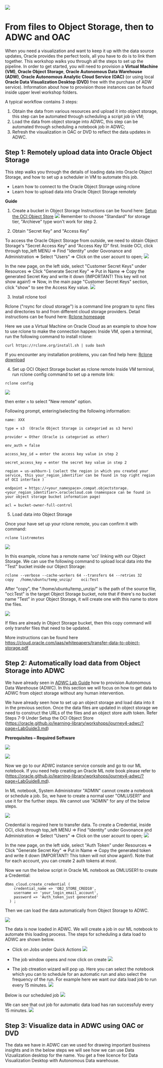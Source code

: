 
![](images/ICON.png)

# From files to Object Storage, then to ADWC and OAC                                    

When you need a visualization and want to keep it up with the data source updates, Oracle provides the perfect tools, all you have to do is to link them together. This workshop walks you through all the steps to set up the pipeline. In order to get started, you will need to provision a **Virtual Machine (VM)**, **Oracle Object Storage**, **Oracle Autonomous Data Warehouse (ADW)**, **Oracle Autonomous Analytic Cloud Service (OAC)** (or using local **Oracle Data Visualization Desktop (DVD)** free with the purchase of ADW service). Information about how to provision those instances can be found inside upper level workshop folders.

A typical workflow contains 3 steps:
1. Obtain the data from various resources and upload it into object storage, this step can be automated through scheduling a script job in VM;  
2. Load the data from object storage into ADWC, this step can be automated through scheduling a notebook job in ADWC; 
3. Refresh the visualization in OAC or DVD to reflect the data updates in ADWC. 


## Step 1: Remotely upload data into Oracle Object Storage 
This step walks you through the details of loading data into Oracle Object Storage, and how to set up a scheduler in VM to automate this job.


- Learn how to connect to the Oracle Object Storage using rclone
- Learn how to upload data into Oracle Object Storage remotely

**Guide**

1. Create a bucket in Object Storage
Instructions can be found here:   <a href="https://cloudsolutionhubs.github.io/autonomous-database/workshops/?page=LabGuide400LoadingDataToOracleAutonomousDatabase.md" target="_blank">Setup the OCI Object Store</a>
![](images/1-1.png)
Remember to choose "Standard" for storage tier, "Archieve" type won't work for step 2.

2. Obtain "Secret Key" and "Access Key"

To access the Oracle Object Storage from outside, we need to obtain Object Storage's "Secret Access Key" and "Access Key ID" first.
Inside OCI, click through top_left MENU => Find "Identity" under Govonance and Administration => Select "Users" => Click on the user acount to open;
![](images/1-2.png)

In the new page, on the left side, select "Customer Secret Keys" under Resources => Click "Generate Secret Key" => Put in Name => Copy the generated Secret Key and write it down (IMPORTANT! This key will not show again!) => Now, in the main page "Customer Secret Keys" section, click "show" to see the Access Key value.
![](images/1-3.png)

3. Install rclone tool

Rclone ("rsync for cloud storage") is a command line program to sync files and directories to and from different cloud storage providers.
Detail instructions can be found here: <a href="https://rclone.org" target="_blank">Rclone homepage</a>

Here we use a Virtual Machine on Oracle Cloud as an example to show how to use rclone to make the connection happen:
Inside VM, open a terminal, run the following command to install rclone:

```curl https://rclone.org/install.sh | sudo bash```

If you encounter any installation problems, you can find help here: <a href="https://rclone.org/downloads/" target="_blank">Rclone download</a>


4. Set up OCI Object Storage bucket as rclone remote
Inside VM terminal, run rclone config command to set up a remote link:

```rclone config```

![](images/1-4.png)

then enter ```n``` to select "New remote" option.

Following prompt, entering/selecting the following information:
```
name: XXX

type = s3  (Oracle Object Storage is categoried as s3 here)

provider = Other (Oracle is categoried as other)

env_auth = false

access_key_id = enter the access key value in step 2

secret_access_key = enter the secret key value in step 2

region = us-ashburn-1 (select the region in which you created your service, this your_region_identifier can be found in top right region of OCI interface )

endpoint = https://<your_namespace>.compat.objectstorage.<your_region_identifier>.oraclecloud.com (namespace can be found in your object storage bucket information page)

acl = bucket-owner-full-control
```

5. Load data into Object Storage

Once your have set up your rclone remote, you can confirm it with command:

```rclone listremotes```

![](images/1-5.png)

In this example, rclone has a remote name 'oci' linking with our Object Storage. We can use the following command to upload local data into the "Test" bucket inside our Object Storage:

```rclone --verbose --cache-workers 64 --transfers 64 --retries 32    copy   /home/ubuntu/temp_unzip/    oci:Test```

After "copy", the "/home/ubuntu/temp_unzip/" is the path of the source file, "oci:Test" is the target Object Storage bucket, note that if there's no bucket name "Test" in your Object Storage, it will create one with this name to store the files.

![](images/1-6.png)

If files are already in Object Storage bucket, then this copy command will only transfer files that need to be updated.

More instructions can be found here https://cloud.oracle.com/iaas/whitepapers/transfer-data-to-object-storage.pdf




## Step 2: Automatically load data from Object Storage into ADWC

We have already seen in <a href="https://cloudsolutionhubs.github.io/autonomous-database/workshops/LabGuide100ProvisioningOracleAutonomousDatabase" target="_blank">ADWC Lab Guide</a> how to provision Autonomous Data Warehouse (ADWC). In this section we will focus on how to get data to ADWC from object storage without any human intervention. 


We have already seen how to set up an object storage and load data into it in the previous section. Once the data files are updated in object storage we need to construct the URLs of the files and an object store auth token. Refer Steps 7-9 Under Setup the OCI Object Store (https://oracle.github.io/learning-library/workshops/journey4-adwc/?page=LabGuide3.md)


**Prerequisites – Required Software**


![](images/objectstoragebucket.png)

![](images/Autntoken.png)


Now we go to our ADWC instance service console and go to our ML notebook. If you need help creating an Oracle ML note book please refer to (https://oracle.github.io/learning-library/workshops/journey4-adwc/?page=LabGuide8.md).



In ML notebook, System Administrator "ADMIN" cannot create a notebook or schedule a job. So, we have to create a normal user "OMLUSER1" and use it for the further steps. We cannot use "ADMIN" for any of the below steps. 


![](images/OMLusers.png)

Credential is required here to transfer data. To create a Credential, inside OCI, click through top_left MENU => Find "Identity" under Govonance and Administration => Select "Users" => Click on the user acount to open;
![](images/1-2.png)

In the new page, on the left side, select "Auth Token" under Resources => Click "Generate Secret Key" => Put in Name => Copy the generated token and write it down (IMPORTANT! This token will not show again!). Note that for each account, you can create 2 auth tokens at most.

Now we run the below script in Oracle ML notebook as OMLUSER1 to create a Credential:

```
dbms_cloud.create_credential (
    credential_name => 'OBJ_STORE_CRED10',
    username => 'your_login_email_account',
    password => 'Auth_token_just generated'
  ) ;
  ```
Then we can load the data automatically from Object Storage to ADWC.

![](images/sqlquery.png)

The data is now loaded in ADWC. We will create a job in our ML notebook to automate this loading process. 
The steps for scheduling a data load to ADWC are shown below.
- Click on Jobs under Quick Actions
   ![](images/mlnotebookhome.png)
   
   
- The job window opens and now click on create
   ![](images/jobshomepage.png)
   
- The job ctreation wizard will pop up. Here you can select the notebook which you can to schedule for an automatic run and also select the frequency of the run. For example here we want our data load job to run every 15 minutes.
    ![](images/jobdetails.png)
      
 Below is our scheduled job
   ![](images/jobdetails2.png)
   
 We can see that out job for automatic data load has ran successfuly every 15 minutes.
   ![](images/jobrundetails.png)
   
## Step 3: Visualize data in ADWC using OAC or DVD
The data we have in ADWC can we used for drawing important business insights and in the below steps we will see how we can use Data Vizualization desktop for the name. You get a free licence for Data Visualization Desktop with Autonomous Data warehouse. 


